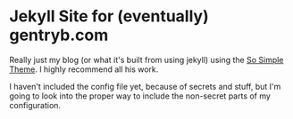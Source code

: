 # Jekyll Site for (eventually) gentryb.com

Really just my blog (or what it's built from using jekyll) using the [So Simple Theme](
https://github.com/mmistakes/so-simple-theme/).  I highly recommend all his work.

I haven't included the config file yet, because of secrets and stuff, but I'm going to look into the proper way to include the non-secret parts of my configuration.
